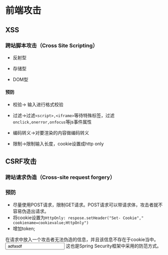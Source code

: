 # 前端攻击

## XSS

### 跨站脚本攻击（Cross Site Scripting）

- 反射型

- 存储型

- DOM型

#### 预防

- 校验-> 输入进行格式校验

- 过滤->过滤`<script>,<iframe>`等待特殊标签，过滤`onclick,onerror,onfocus`等js事件属性
- 编码转义->对要渲染的内容做编码转义
- 限制->限制输入长度，cookie设置成http only

## CSRF攻击

### 跨站请求伪造（Cross-site request forgery）

### 预防

- 尽量使用POST请求，限制GET请求。POST请求可以带请求体，攻击者就不容易伪造出请求。
- 将cookie设置为`HttpOnly: respose.setHeader("Set- Cookie"," cookiename=cookievalue;HttpOnly")`
- 增加token;

在请求中放入一个攻击者无法伪造的信息，并且该信息不存在于cookie当中。
<input type=' hidden' value= ' adfasdf '/>
这也是Spring Security框架中采用的防范方式。